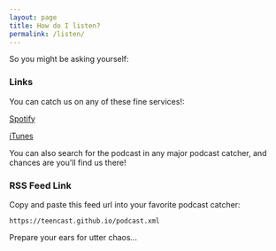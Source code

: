 ```yaml
---
layout: page
title: How do I listen?
permalink: /listen/
---
```


So you might be asking yourself:

### Links

You can catch us on any of these fine services!:

[Spotify](https://www.youtube.com/watch?v=DLzxrzFCyOs)

[iTunes](https://www.youtube.com/watch?v=DLzxrzFCyOs)

You can also search for the podcast in any major podcast catcher, and chances are you'll find us there!

### RSS Feed Link

Copy and paste this feed url into your favorite podcast catcher:

`https://teencast.github.io/podcast.xml`


Prepare your ears for utter chaos...